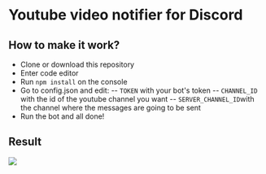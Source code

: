 # Youtube video notifier for Discord

## How to make it work?

- Clone or download this repository
- Enter code editor
- Run `npm install` on the console
- Go to config.json and edit:
-- `TOKEN` with your bot's token
-- `CHANNEL_ID` with the id of the youtube channel you want
-- `SERVER_CHANNEL_ID`with the channel where the messages are going to be sent
- Run the bot and all done!

## Result

![](https://cdn.discordapp.com/attachments/773221397928869888/825110546760204298/preview.gif)
